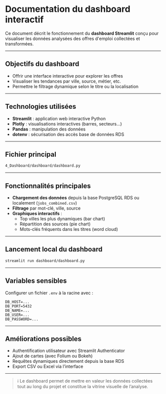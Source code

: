 # Documentation du dashboard interactif

Ce document décrit le fonctionnement du **dashboard Streamlit** conçu pour visualiser les données analysées des offres d'emploi collectées et transformées.

---

## Objectifs du dashboard
- Offrir une interface interactive pour explorer les offres
- Visualiser les tendances par ville, source, métier, etc.
- Permettre le filtrage dynamique selon le titre ou la localisation

---

## Technologies utilisées
- **Streamlit** : application web interactive Python
- **Plotly** : visualisations interactives (barres, secteurs...)
- **Pandas** : manipulation des données
- **dotenv** : sécurisation des accès base de données RDS

---

## Fichier principal
```bash
4_Dashboard/dashboard/dashboard.py
```

---

## Fonctionnalités principales
- **Chargement des données** depuis la base PostgreSQL RDS ou localement (`jobs_combined.csv`)
- **Filtrage** par mot-clé, ville, source
- **Graphiques interactifs** :
  - Top villes les plus dynamiques (bar chart)
  - Répartition des sources (pie chart)
  - Mots-clés fréquents dans les titres (word cloud)
  
---

## Lancement local du dashboard
```bash
streamlit run dashboard/dashboard.py
```

---

## Variables sensibles
Configurer un fichier `.env` à la racine avec :
```dotenv
DB_HOST=...
DB_PORT=5432
DB_NAME=...
DB_USER=...
DB_PASSWORD=...
```

---

## Améliorations possibles
- Authentification utilisateur avec Streamlit Authenticator
- Ajout de cartes (avec Folium ou Bokeh)
- Requêtes dynamiques directement depuis la base RDS
- Export CSV ou Excel via l’interface

---

> ℹ️ Le dashboard permet de mettre en valeur les données collectées tout au long du projet et constitue la vitrine visuelle de l’analyse.
